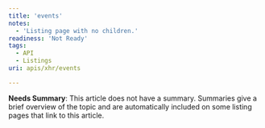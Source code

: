 ```yaml
---
title: 'events'
notes:
  - 'Listing page with no children.'
readiness: 'Not Ready'
tags:
  - API
  - Listings
uri: apis/xhr/events

---
```

**Needs Summary**: This article does not have a summary. Summaries give a brief overview of the topic and are automatically included on some listing pages that link to this article.

